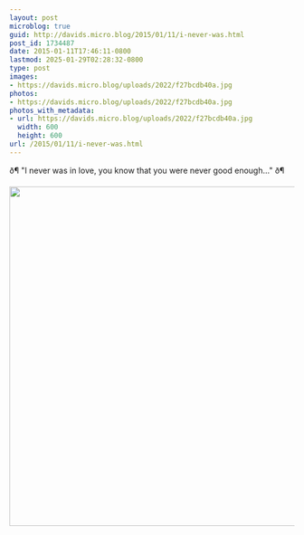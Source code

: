 ```yaml
---
layout: post
microblog: true
guid: http://davids.micro.blog/2015/01/11/i-never-was.html
post_id: 1734487
date: 2015-01-11T17:46:11-0800
lastmod: 2025-01-29T02:28:32-0800
type: post
images:
- https://davids.micro.blog/uploads/2022/f27bcdb40a.jpg
photos:
- https://davids.micro.blog/uploads/2022/f27bcdb40a.jpg
photos_with_metadata:
- url: https://davids.micro.blog/uploads/2022/f27bcdb40a.jpg
  width: 600
  height: 600
url: /2015/01/11/i-never-was.html
---
```

ð¶ "I never was in love, you know that you were never good enough..." ð¶

<img src="/uploads/2022/f27bcdb40a.jpg" width="600" height="600" alt="">
